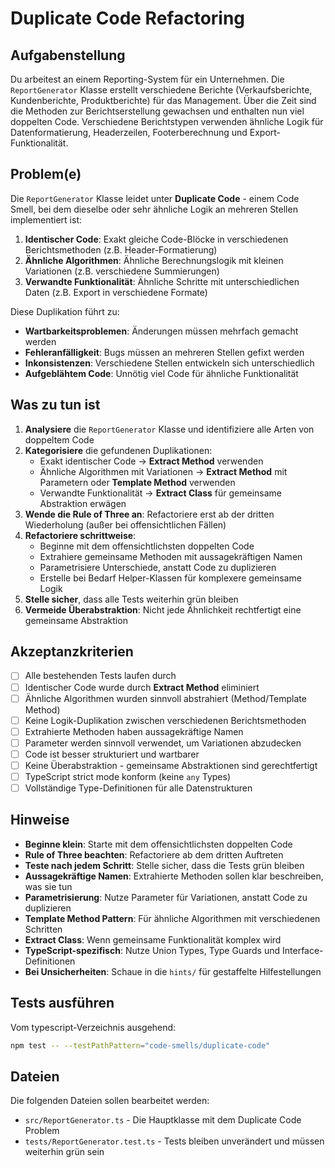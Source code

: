 # Duplicate Code Refactoring

## Aufgabenstellung

Du arbeitest an einem Reporting-System für ein Unternehmen. Die `ReportGenerator` Klasse erstellt verschiedene Berichte (Verkaufsberichte, Kundenberichte, Produktberichte) für das Management. Über die Zeit sind die Methoden zur Berichtserstellung gewachsen und enthalten nun viel doppelten Code. Verschiedene Berichtstypen verwenden ähnliche Logik für Datenformatierung, Headerzeilen, Footerberechnung und Export-Funktionalität.

## Problem(e)

Die `ReportGenerator` Klasse leidet unter **Duplicate Code** - einem Code Smell, bei dem dieselbe oder sehr ähnliche Logik an mehreren Stellen implementiert ist:

1. **Identischer Code**: Exakt gleiche Code-Blöcke in verschiedenen Berichtsmethoden (z.B. Header-Formatierung)
2. **Ähnliche Algorithmen**: Ähnliche Berechnungslogik mit kleinen Variationen (z.B. verschiedene Summierungen)
3. **Verwandte Funktionalität**: Ähnliche Schritte mit unterschiedlichen Daten (z.B. Export in verschiedene Formate)

Diese Duplikation führt zu:
- **Wartbarkeitsproblemen**: Änderungen müssen mehrfach gemacht werden
- **Fehleranfälligkeit**: Bugs müssen an mehreren Stellen gefixt werden  
- **Inkonsistenzen**: Verschiedene Stellen entwickeln sich unterschiedlich
- **Aufgeblähtem Code**: Unnötig viel Code für ähnliche Funktionalität

## Was zu tun ist

1. **Analysiere** die `ReportGenerator` Klasse und identifiziere alle Arten von doppeltem Code
2. **Kategorisiere** die gefundenen Duplikationen:
   - Exakt identischer Code → **Extract Method** verwenden
   - Ähnliche Algorithmen mit Variationen → **Extract Method** mit Parametern oder **Template Method** verwenden
   - Verwandte Funktionalität → **Extract Class** für gemeinsame Abstraktion erwägen
3. **Wende die Rule of Three an**: Refactoriere erst ab der dritten Wiederholung (außer bei offensichtlichen Fällen)
4. **Refactoriere schrittweise**:
   - Beginne mit dem offensichtlichsten doppelten Code
   - Extrahiere gemeinsame Methoden mit aussagekräftigen Namen
   - Parametrisiere Unterschiede, anstatt Code zu duplizieren
   - Erstelle bei Bedarf Helper-Klassen für komplexere gemeinsame Logik
5. **Stelle sicher**, dass alle Tests weiterhin grün bleiben
6. **Vermeide Überabstraktion**: Nicht jede Ähnlichkeit rechtfertigt eine gemeinsame Abstraktion

## Akzeptanzkriterien

- [ ] Alle bestehenden Tests laufen durch
- [ ] Identischer Code wurde durch **Extract Method** eliminiert
- [ ] Ähnliche Algorithmen wurden sinnvoll abstrahiert (Method/Template Method)
- [ ] Keine Logik-Duplikation zwischen verschiedenen Berichtsmethoden
- [ ] Extrahierte Methoden haben aussagekräftige Namen
- [ ] Parameter werden sinnvoll verwendet, um Variationen abzudecken
- [ ] Code ist besser strukturiert und wartbarer
- [ ] Keine Überabstraktion - gemeinsame Abstraktionen sind gerechtfertigt
- [ ] TypeScript strict mode konform (keine `any` Types)
- [ ] Vollständige Type-Definitionen für alle Datenstrukturen

## Hinweise

- **Beginne klein**: Starte mit dem offensichtlichsten doppelten Code
- **Rule of Three beachten**: Refactoriere ab dem dritten Auftreten
- **Teste nach jedem Schritt**: Stelle sicher, dass die Tests grün bleiben
- **Aussagekräftige Namen**: Extrahierte Methoden sollen klar beschreiben, was sie tun
- **Parametrisierung**: Nutze Parameter für Variationen, anstatt Code zu duplizieren
- **Template Method Pattern**: Für ähnliche Algorithmen mit verschiedenen Schritten
- **Extract Class**: Wenn gemeinsame Funktionalität komplex wird
- **TypeScript-spezifisch**: Nutze Union Types, Type Guards und Interface-Definitionen
- **Bei Unsicherheiten**: Schaue in die `hints/` für gestaffelte Hilfestellungen

## Tests ausführen

Vom typescript-Verzeichnis ausgehend:
```bash
npm test -- --testPathPattern="code-smells/duplicate-code"
```

## Dateien

Die folgenden Dateien sollen bearbeitet werden:
- `src/ReportGenerator.ts` - Die Hauptklasse mit dem Duplicate Code Problem
- `tests/ReportGenerator.test.ts` - Tests bleiben unverändert und müssen weiterhin grün sein